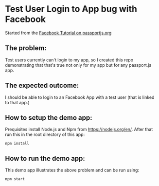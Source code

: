 # Test User Login to App bug with Facebook

Started from the [Facebook Tutorial on passportjs.org](https://www.passportjs.org/tutorials/facebook/)

## The problem:

Test users currently can't login to my app, so I created this repo demonstrating that that's true not only for my app but for any passport.js app.

## The expected outcome:

I should be able to login to an Facebook App with a test user (that is linked to that app.)


## How to setup the demo app:

Prequisites install Node.js and Npm from https://nodejs.org/en/. After that run this in the root directory of this app:

```
npm install
```

## How to run the demo app:

This demo app illustrates the above problem and can be run using:

```
npm start
```

